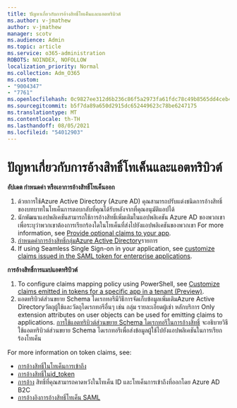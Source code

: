 ```yaml
---
title: ปัญหาเกี่ยวกับการอ้างสิทธิ์โทเค็นและแอตทริบิวต์
ms.author: v-jmathew
author: v-jmathew
manager: scotv
ms.audience: Admin
ms.topic: article
ms.service: o365-administration
ROBOTS: NOINDEX, NOFOLLOW
localization_priority: Normal
ms.collection: Adm_O365
ms.custom:
- "9004347"
- "7761"
ms.openlocfilehash: 0c9827ee312d6b236c86f5a2973fa61fdc78c49b8565dd4ceb41f9a3a48140bc
ms.sourcegitcommit: b5f7da89a650d2915dc652449623c78be6247175
ms.translationtype: MT
ms.contentlocale: th-TH
ms.lasthandoff: 08/05/2021
ms.locfileid: "54012903"
---
```

# <a name="issues-with-token-claims-and-attributes"></a>ปัญหาเกี่ยวกับการอ้างสิทธิ์โทเค็นและแอตทริบิวต์

**อัปเดต กําหนดค่า หรือเอาการอ้างสิทธิ์โทเค็นออก**

1. ด้วยการใช้Azure Active Directory (Azure AD) คุณสามารถปรับแต่งชนิดการ[](https://docs.microsoft.com/azure/active-directory/develop/active-directory-enterprise-app-role-management)อ้างสิทธิ์ของบทบาทในโทเค็นการตอบกลับที่คุณได้รับหลังจากที่คุณอนุมัติแอปได้
2. นักพัฒนาแอปพลิเคชันสามารถใช้การอ้างสิทธิ์เพิ่มเติมในแอปพลิเคชัน Azure AD ของพวกเขาเพื่อระบุว่าพวกเขาต้องการเรียกร้องใดในโทเค็นที่ส่งไปยังแอปพลิเคชันของพวกเขา For more information, see [Provide optional claims to your app](https://docs.microsoft.com/azure/active-directory/develop/active-directory-optional-claims).
3. [กําหนดค่าการอ้างสิทธิ์กลุ่มAzure Active Directory](https://docs.microsoft.com/azure/active-directory/hybrid/how-to-connect-fed-group-claims)รายการ
4. If using Seamless Single Sign-on in your application, see [customize claims issued in the SAML token for enterprise applications](https://docs.microsoft.com/azure/active-directory/develop/active-directory-saml-claims-customization).

**การอ้างสิทธิ์การแมปแอตทริบิวต์**

1. To configure claims mapping policy using PowerShell, see [Customize claims emitted in tokens for a specific app in a tenant (Preview)](https://docs.microsoft.com/azure/active-directory/develop/active-directory-claims-mapping).
2. แอตทริบิวต์ส่วนขยาย Schema ไดเรกทอรีมีวิธีการจัดเก็บข้อมูลเพิ่มเติมAzure Active Directoryวัตถุผู้ใช้และวัตถุไดเรกทอรีอื่นๆ เช่น กลุ่ม รายละเอียดผู้เช่า หลักบริการ Only extension attributes on user objects can be used for emitting claims to applications. [การใช้แอตทริบิวต์ส่วนขยาย Schema ไดเรกทอรีในการอ้างสิทธิ์](https://docs.microsoft.com/azure/active-directory/develop/active-directory-schema-extensions) จะอธิบายวิธีใช้แอตทริบิวต์ส่วนขยาย Schema ไดเรกทอรีเพื่อส่งข้อมูลผู้ใช้ไปยังแอปพลิเคชันในการเรียกร้องโทเค็น

For more information on token claims, see:

- [การอ้างสิทธิ์ในโทเค็นการเข้าถึง](https://docs.microsoft.com/azure/active-directory/develop/access-tokens#claims-in-access-tokens)
- [การอ้างสิทธิ์ในid_token](https://docs.microsoft.com/azure/active-directory/develop/id-tokens#claims-in-an-id_token)
- [การอ้าง](https://docs.microsoft.com/azure/active-directory-b2c/tokens-overview#claims) สิทธิ์ที่คุณสามารถคาดหวังในโทเค็น ID และโทเค็นการเข้าถึงที่ออกโดย Azure AD B2C
- [การอ้างอิงการอ้างสิทธิ์โทเค็น SAML](https://docs.microsoft.com/azure/active-directory/develop/reference-saml-tokens)
